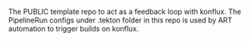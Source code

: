 The PUBLIC template repo to act as a feedback loop with konflux. The PipelineRun configs under .tekton folder in this repo is used by ART automation to trigger builds on konflux.
